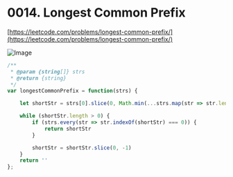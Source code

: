 # 0014. Longest Common Prefix

[https://leetcode.com/problems/longest-common-prefix/](https://leetcode.com/problems/longest-common-prefix/)

![Image](https://i.imgur.com/noBNQEG.png)

```javascript
/**
 * @param {string[]} strs
 * @return {string}
 */
var longestCommonPrefix = function(strs) {

    let shortStr = strs[0].slice(0, Math.min(...strs.map(str => str.length)))

    while (shortStr.length > 0) {
        if (strs.every(str => str.indexOf(shortStr) === 0)) {
            return shortStr
        }

        shortStr = shortStr.slice(0, -1)
    }
    return ''
};
```